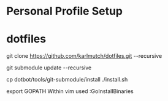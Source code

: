 Personal Profile Setup
======================

# dotfiles
git clone https://github.com/karlmutch/dotfiles.git --recursive

git submodule update --recursive

cp dotbot/tools/git-submodule/install ./install.sh

export GOPATH
Within vim used :GoInstallBinaries
